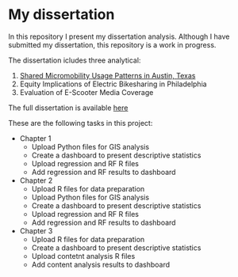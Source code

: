 # My dissertation

In this repository I present my dissertation analysis.
Although I have submitted my dissertation, this repository is a work in progress.

The dissertation icludes three analytical:
1. [Shared Micromobility Usage Patterns in Austin, Texas](Austin.MD)
2. Equity Implications of Electric Bikesharing in Philadelphia
3. Evaluation of E-Scooter Media Coverage

The full dissertation is available [here](https://www.dropbox.com/s/jb3zaelrjswincd/Caspi%20Dissertation%20Final.pdf?dl=0)

These are the following tasks in this project:
- Chapter 1
  - Upload Python files for GIS analysis
  - Create a dashboard to present descriptive statistics
  - Upload regression and RF R files
  - Add regression and RF results to dashboard
- Chapter 2
  - Upload R files for data preparation
  - Upload Python files for GIS analysis
  - Create a dashboard to present descriptive statistics
  - Upload regression and RF R files
  - Add regression and RF results to dashboard
- Chapter 3
  - Upload R files for data preparation
  - Create a dashboard to present descriptive statistics
  - Upload contetnt analysis R files
  - Add content analysis results to dashboard
